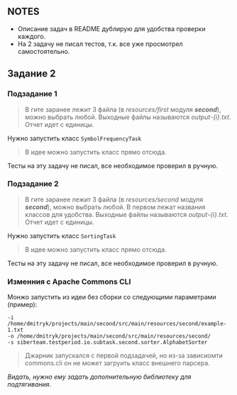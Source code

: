 ## NOTES

* Описание задач в README дублирую для удобства проверки каждого.
* На 2 задачу не писал тестов, т.к. все уже просмотрел самостоятельно.
## Задание 2
### Подзадание 1
> В гите заранее лежит 3 файла (в _resources/first_ модуля ***second***), 
можно выбрать любой. Выходные файлы называются _output-{i}.txt_. Отчет идет с единицы.

Нужно запустить класс ``SymbolFrequencyTask``

> В идее можно запустить класс прямо отсюда.

Тесты на эту задачу не писал, все необходимое проверил в ручную.

### Подзадание 2

> В гите заранее лежит 3 файла (в _resources/second_ модуля ***second***),
можно выбрать любой. В первом лежат названия классов для удобства. Выходные файлы называются _output-{i}.txt_. Отчет идет с единицы.

Нужно запустить класс ``SortingTask``

> В идее можно запустить класс прямо отсюда.

Тесты на эту задачу не писал, все необходимое проверил в ручную.

### Изменния с Apache Commons CLI

Монжо запустить из идеи без сборки со следующими параметрами (пример):

```
-i /home/dmitryk/projects/main/second/src/main/resources/second/example-1.txt 
-o /home/dmitryk/projects/main/second/src/main/resources/second/ 
-s siberteam.testperiod.io.subtask.second.sorter.AlphabetSorter
```

>  Джарник запускался с первой подзадачей,
но из-за зависиомти commons.cli он не может загруить класс внешнего парсера.

_Видать, нужно ему задать дополнительную библиотеку для подтягивания._